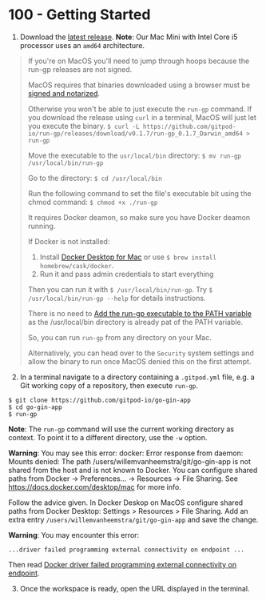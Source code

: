 # 100 - Getting Started

1. Download the [latest release](https://github.com/gitpod-io/run-gp/releases/latest). **Note**: Our Mac Mini with Intel Core i5 processor uses an ```amd64``` architecture.
> If you're on MacOS you'll need to jump through hoops because the run-gp releases are not signed.
>
> MacOS requires that binaries downloaded using a browser must be [signed and notarized](https://developer.apple.com/developer-id/).
> 
> Otherwise you won't be able to just execute the `run-gp` command. If you download the release using `curl` in a terminal, MacOS will just let you execute the binary. ```$ curl -L https://github.com/gitpod-io/run-gp/releases/download/v0.1.7/run-gp_0.1.7_Darwin_amd64 > run-gp```
>
> Move the executable to the ```usr/local/bin``` directory: ```$ mv run-gp /usr/local/bin/run-gp```
>
> Go to the directory: ```$ cd /usr/local/bin```
> 
> Run the following command to set the file's executable bit using the chmod command: ```$ chmod +x ./run-gp```
>
> It requires Docker deamon, so make sure you have Docker deamon running.
>
> If Docker is not installed:
> 1) Install [Docker Desktop for Mac](https://docs.docker.com/docker-for-mac/install/) or use ```$ brew install homebrew/cask/docker```.
> 2) Run it and pass admin credentials to start everything
>
> Then you can run it with ```$ /usr/local/bin/run-gp```. Try ```$ /usr/local/bin/run-gp --help``` for details instructions.
>
> There is no need to [Add the run-gp executable to the PATH variable](https://pimylifeup.com/macos-path-environment-variable/) as the /usr/local/bin directory is already pat of the PATH variable.
>
> So, you can run ```run-gp``` from any directory on your Mac.
>
> Alternatively, you can head over to the `Security` system settings and allow the binary to run once MacOS denied this on the first attempt.

2. In a terminal navigate to a directory containing a ```.gitpod.yml``` file, e.g. a Git working copy of a repository, then execute ```run-gp```.

```
$ git clone https://github.com/gitpod-io/go-gin-app
$ cd go-gin-app
$ run-gp
```

**Note**: The ```run-gp``` command will use the current working directory as context. To point it to a different directory, use the ```-w``` option.

**Warning**: You may see this error:
docker: Error response from daemon: Mounts denied: 
 The path /users/willemvanheemstra/git/go-gin-app is not shared from the host and is not known to Docker.
 You can configure shared paths from Docker -> Preferences... -> Resources -> File Sharing.
 See https://docs.docker.com/desktop/mac for more info.

Follow the advice given. In Docker Deskop on MacOS configure shared paths from Docker Desktop: Settings > Resources > File Sharing. Add an extra entry ```/users/willemvanheemstra/git/go-gin-app``` and save the change.

**Warning**: You may encounter this error:

```...driver failed programming external connectivity on endpoint ...```

Then read [Docker driver failed programming external connectivity on endpoint](https://www.codingnagger.com/2021/06/28/docker-driver-failed-programming-external-connectivity-on-endpoint/).

3. Once the workspace is ready, open the URL displayed in the terminal.
